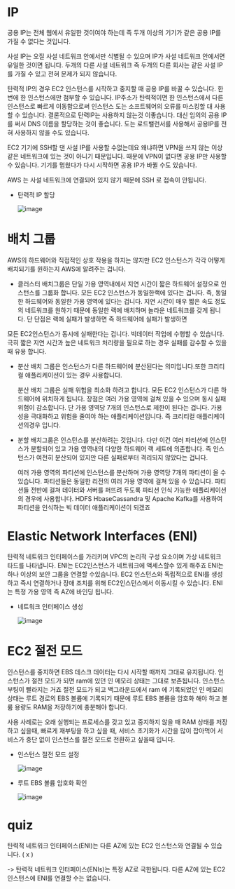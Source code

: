 # IP

공용 IP는 전체 웹에서 유일한 것이여야 하는데 즉 두개 이상의 기기가 같은 공용 IP를 가질 수 없다는 것입니다.

사설 IP는 오질 사설 네트워크 안에서만 식별될 수 있으며 IP가 사설 네트워크 안에서면 유일한 것이면 됩니다. 두개의 다른 사설 네트워크 즉 두개의 다른 회사는 같은 사설 IP를 가질 수 있고 전혀 문제가 되지 않습니다. 

탄력적 IP의 경우 EC2 인스턴스를 시작하고 중지할 때 공용 IP를 바꿀 수 있습니다. 한번에 한 인스턴스에만 첨부할 수 있습니다. IP주소가 탄력적이면 한 인스턴스에서 다른 인스턴스로 빠르게 이동함으로써 인스턴스 도는 소프트웨어의 오류를 마스킹할 대 사용할 수 있습니다. 결론적으로 탄력IP는 사용하지 않는것 이좋습니다. 대신 임의의 공용 IP를 써서 DNS 이름을 할당하는 것이 좋습니다. 도는 로드밸런서를 사용해서 공용IP를 전혀 사용하지 않을 수도 있습니다. 

EC2 기기에 SSH할 댄 사설 IP를 사용할 수없는데요 왜냐하면 VPN을 쓰지 않는 이상 같은 네트워크에 있는 것이 아니기 때문입니다. 때문에 VPN이 없다면 공용 IP만 사용할 수 있습니다. 기기를 멈웠다가 다시 시작하면 공용 IP가 바뀔 수도 있습니다. 

AWS 는 사설 네트워크에 연결되어 있지 않기 때문에 SSH 로 접속이 안됩니다. 

- 탄력적 IP 할당

  ![image](https://github.com/InHeeS/Certified-AWS/assets/105423951/ce6a9284-ff5f-4a0b-b721-2e4b64a551af)

# 배치 그룹

AWS의 하드웨어와 직접적인 상호 작용을 하지는 않지만 EC2 인스턴스가 각각 어떻게 배치되기를 원하는지 AWS에 알려주는 겁니다. 

- 클러스터 배치그룹은 단일 가용 영역내에서 지연 시간이 짧은 하드웨어 설정으로 인스턴스를 그룹화 합니다. 모든 EC2 인스턴스가 동일한랙에 있다는 겁니다. 즉, 동일한 하드웨어와 동일한 가용 영역에 있다는 겁니다.  지연 시간이 매우 짧은 속도 정도의 네트워크를 원하기 때문에 동일한 랙에 배치하며 놀라운 네트워크를 갖게 됩니다. 단 단점은 랙에 실패가 발생하면 즉 하드웨어에 실패가 발생하면

모든 EC2인스턴스가 동시에 실패한다는 겁니다. 빅데이터 작업에 수행할 수 있습니다. 극히 짧은 지연 시간과 높은 네트워크 처리량을 필요로 하는 경우 실패를 감수할 수 있을때 유용 합니다. 

- 분산 배치 그룹은 인스턴스가 다른 하드웨어에 분산된다는 의미입니다.또한 크리티컬 애플리케이션이 있는 경우 사용합니다.

  분산 배치 그룹은 실패 위험을 최소화 하려고 합니다. 모든 EC2 인스턴스가 다른 하드웨어에 위치하게 됩니다. 장점은 여러 가용 영역에 걸쳐 있을 수 있으며 동시 실패 위험이 감소합니다. 단 가용 영역당 7개의 인스턴스로 제한이 된다는 겁니다. 가용성을 극대화하고 위험을 줄여야 하는 애플리케이션입니다. 즉 크리티컬 애플리케이션의경우 입니다. 

- 분할 배치그룹은 인스턴스를 분산하려는 것입니다. 다만 이건 여러 파티션에 인스턴스가 분할되어 있고 가용 영역내의 다양한 하드웨어 랙 세트에 의존합니다. 즉 인스턴스가 여전히 분산되어 있지만 다른 실패로부터 격리되지 않았다는 겁니다.

  여러 가용 영역의 파티션에 인스턴스를 분산하며 가용 영역당 7개의 파티션이 올 수 있습니다. 파티션들은 동일한 리전의 여러 가용 영역에 걸쳐 있을 수 있습니다. 파티션들 전반에 걸쳐 데이터와 서버를 퍼뜨려 두도록 파티션 인식 가능한 애플리케이션의 경우에 사용합니다. HDFS HbaseCassandra 및 Apache Kafka를 사용하여 파티션을 인식하는 빅 데이터 애플리케이션이 되겠죠

# Elastic Network Interfaces (ENI)

탄력적 네트워크 인터페이스를 가리키며 VPC의 논리적 구성 요소이며 가상 네트워크 타드를 나타냅니다. ENI는 EC2인스턴스가 네트워크에 액세스할수 있게 해주죠 ENI는 하나 이상의 보안 그룹을 연결할 수있습니다. EC2 인스턴스와 독립적으로 ENI를 생성하고 즉시 연결하거나 장애 조치를 위해 EC2인스턴스에서 이동시킬 수 있습니다. ENI는 특정 가용 영역 즉 AZ에 바인딩 됩니다. 

- 네트워크 인터페이스 생성

  ![image](https://github.com/InHeeS/Certified-AWS/assets/105423951/a72bfade-6a1d-4b18-a016-60167c9d0be9)


# EC2 절전 모드 

인스턴스를 중지하면 EBS 데스크 데이터는 다시 시작할 때까지 그대로 유지됩니다. 인스턴스가 절전 모드가 되면 ram에 있던 인 메모리 상태는 그대로 보존됩니다. 인스턴스 부팅이 빨라지는 거죠 절전 모드가 되고 백그라운드에서 ram 에 기록되었던 인 메모리 상태는 루트 경로의 EBS 볼륨에 기록되기 때문에 루트 EBS 볼륨을 암호화 해야 하고 볼륨 용량도 RAM을 저장하기에 충분해야 합니다. 

사용 사례로는 오래 실행되는 프로세스를 갖고 있고 중지하지 않을 때 RAM 상태를 저장하고 싶을때, 빠르게 재부팅을 하고 싶을 때, 서비스 초기화가 시간을 많이 잡아먹어 서비스가 중단 없이 인스턴스를 절전 모드로 전환하고 싶을때 입니다. 

- 인스턴스 절전 모드 설정

  ![image](https://github.com/InHeeS/Certified-AWS/assets/105423951/a83e6fa7-9625-41a3-a636-9487cf0dc359)

- 루트 EBS 볼륨 암호화 확인

  ![image](https://github.com/InHeeS/Certified-AWS/assets/105423951/a75baf4f-519e-4ae9-9d2f-fbe174fcfb33)

# quiz

탄력적 네트워크 인터페이스(ENI)는 다른 AZ에 있는 EC2 인스턴스와 연결될 수 있습니다. ( x )

-> 탄력적 네트워크 인터페이스(ENIs)는 특정 AZ로 국한됩니다. 다른 AZ에 있는 EC2 인스턴스에 ENI를 연결할 수는 없습니다.
